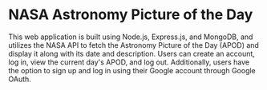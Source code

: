 # NASA Astronomy Picture of the Day

This web application is built using Node.js, Express.js, and MongoDB, and utilizes the NASA API to fetch the Astronomy Picture of the Day (APOD) and display it along with its date and description. Users can create an account, log in, view the current day's APOD, and log out. Additionally, users have the option to sign up and log in using their Google account through Google OAuth.
